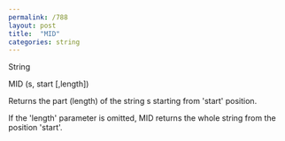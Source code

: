 ```yaml
---
permalink: /788
layout: post
title:  "MID"
categories: string
---
```

String

MID (s, start [,length])

Returns the part (length) of the string s starting from 'start' position.


If the 'length' parameter is omitted, MID returns the whole string from the position 'start'.

